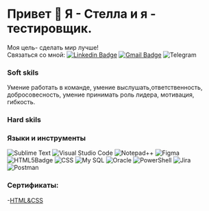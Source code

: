# Привет 👋 Я - Стелла и я - тестировщик.
Моя цель- сделать мир лучше!  
Связаться со мной: [![Linkedin Badge](https://img.shields.io/badge/stelagaman-0A66C2?style=flat&logo=linkedin&logoColor=white)](https://www.linkedin.com/in/stela-gaman-b876aa327/)
[![Gmail Badge](https://img.shields.io/badge/-stelagaman08-c14438?style=flat&logo=Gmail&logoColor=white&link=mailto:stelagaman08@gmail.com)](mailto:stelagaman08@gmail.com)
![Telegram](https://img.shields.io/badge/stelagaman-2CA5E0?style=for-the-badge&logo=telegram&logoColor=white)
<div>
<h3>Soft skils</h3>
Умение работать в команде, умение выслушать,ответственность, добросовесность, умение принимать роль лидера, мотивация, гибкость.


<h3>Hard skils</h3>  

<h3> Языки и инструменты </h3>

![Sublime Text](https://img.shields.io/badge/sublime_text-%23575757.svg?style=for-the-badge&logo=sublime-text&logoColor=important)
![Visual Studio Code](https://img.shields.io/badge/Visual%20Studio%20Code-0078d7.svg?style=for-the-badge&logo=visual-studio-code&logoColor=white)
![Notepad++](https://img.shields.io/badge/Notepad++-90E59A.svg?style=for-the-badge&logo=notepad%2b%2b&logoColor=black) ![Figma](https://img.shields.io/badge/figma-%23F24E1E.svg?style=for-the-badge&logo=figma&logoColor=white) ![HTML5Badge](https://img.shields.io/badge/HTML5-E34F26?style=flat&logo=html5&logoColor=white) ![CSS](https://img.shields.io/badge/CSS-563d7c?&style=flat&logo=css3&logoColor=white)  ![My SQL](https://img.shields.io/badge/MySQL-4479A1?style=flat&logo=mysql&logoColor=white) ![Oracle](https://img.shields.io/badge/Oracle-F80000?style=for-the-badge&logo=oracle&logoColor=white)
![PowerShell](https://img.shields.io/badge/PowerShell-%235391FE.svg?style=for-the-badge&logo=powershell&logoColor=white)
![Jira](https://img.shields.io/badge/jira-%230A0FFF.svg?style=for-the-badge&logo=jira&logoColor=white)
![Postman](https://img.shields.io/badge/Postman-FF6C37?style=for-the-badge&logo=postman&logoColor=white)


### Сертификаты: ###
-[HTML&CSS](https://disk.yandex.ru/d/JrIQByfZ-r3dnA)

</div>


